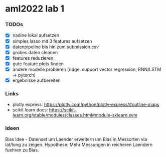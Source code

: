 # aml2022 lab 1

### TODOs

- [x] nadine lokal aufsetzen
- [x] simples lasso mit 3 features aufsetzen
- [x] datenpipeline bis hin zum submission.csv
- [x] grobes daten cleanen
- [x] features reduzieren
- [x] gute feature plots finden
- [x] andere modelle probieren (ridge, support vector regression, RNN/LSTM -> pytorch)
- [x] ergebnisse aufbereiten

### Links

- plotly express: https://plotly.com/python/plotly-express/#outline-maps
- scikit learn docs: https://scikit-learn.org/stable/modules/classes.html#module-sklearn.svm

### Ideen

Bias Idee - Datenset um Laender erweitern um Bias in Messorten via lat/long zu zeigen. Hypothese: Mehr Messungen in
reicheren Laendern fuehren zu Bias. 
